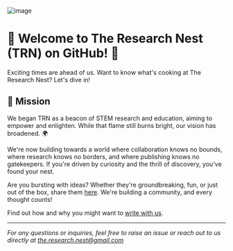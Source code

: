 ![image](https://github.com/the-research-nest/.github/assets/32733783/f45dcd2c-4e72-47c7-a593-64f5ab48890e)

# 🎉 Welcome to The Research Nest (TRN) on GitHub! 🎉

Exciting times are ahead of us. Want to know what's cooking at The Research Nest? Let's dive in!

## 🚀 Mission

We began TRN as a beacon of STEM research and education, aiming to empower and enlighten. While that flame still burns bright, our vision has broadened. 🌍

We're now building towards a world where collaboration knows no bounds, where research knows no borders, and where publishing knows no gatekeepers. If you're driven by curiosity and the thrill of discovery, you've found your nest.

Are you bursting with ideas? Whether they're groundbreaking, fun, or just out of the box, share them [here](https://github.com/orgs/the-research-nest/discussions). We're building a community, and every thought counts!

Find out how and why you might want to [write with us](https://medium.com/the-research-nest/trn-guest-blogging-2817c4ca31d3).

---

*For any questions or inquiries, feel free to raise an issue or reach out to us directly at the.research.nest@gmail.com*
